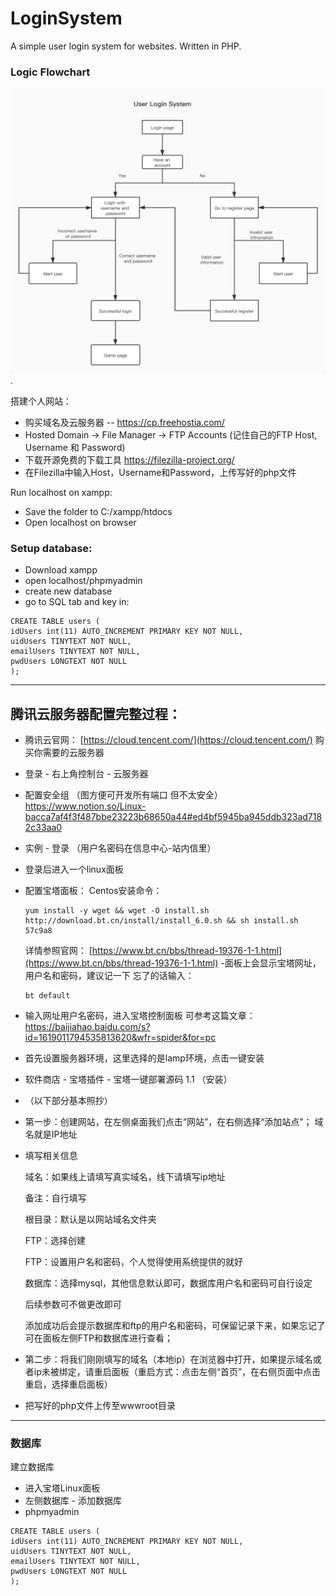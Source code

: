 # LoginSystem
A simple user login system for websites. Written in PHP. 

### Logic Flowchart
![Image](https://github.com/Jingming517/LoginSystem/blob/master/img/User_Login_Flowchart.jpg). 

搭建个人网站：
- 购买域名及云服务器
-- https://cp.freehostia.com/
- Hosted Domain -> File Manager -> FTP Accounts (记住自己的FTP Host, Username 和 Password)
- 下载开源免费的下载工具 https://filezilla-project.org/
- 在Filezilla中输入Host，Username和Password，上传写好的php文件

Run localhost on xampp:
- Save the folder to C:/xampp/htdocs
- Open localhost on browser

### Setup database:
- Download xampp
- open localhost/phpmyadmin
- create new database  
- go to SQL tab and key in:
```
CREATE TABLE users (
idUsers int(11) AUTO_INCREMENT PRIMARY KEY NOT NULL,
uidUsers TINYTEXT NOT NULL,
emailUsers TINYTEXT NOT NULL,
pwdUsers LONGTEXT NOT NULL
);
```


--------------------------------------------------------------------------------  
## 腾讯云服务器配置完整过程：
- 腾讯云官网： [https://cloud.tencent.com/](https://cloud.tencent.com/) 购买你需要的云服务器
- 登录 - 右上角控制台 - 云服务器
- 配置安全组 （图方便可开发所有端口 但不太安全）
  https://www.notion.so/Linux-bacca7af4f3f487bbe23223b68650a44#ed4bf5945ba945ddb323ad7182c33aa0
- 实例 - 登录 （用户名密码在信息中心-站内信里）
- 登录后进入一个linux面板
- 配置宝塔面板：
  Centos安装命令：
  ```
  yum install -y wget && wget -O install.sh http://download.bt.cn/install/install_6.0.sh && sh install.sh 57c9a8
  ```
  详情参照官网： [https://www.bt.cn/bbs/thread-19376-1-1.html](https://www.bt.cn/bbs/thread-19376-1-1.html)
-面板上会显示宝塔网址，用户名和密码，建议记一下
忘了的话输入：
  ```
  bt default
  ```
- 输入网址用户名密码，进入宝塔控制面板
  可参考这篇文章： https://baijiahao.baidu.com/s?id=1619011794535813620&wfr=spider&for=pc
- 首先设置服务器环境，这里选择的是lamp环境，点击一键安装
- 软件商店 - 宝塔插件 - 宝塔一键部署源码 1.1 （安装）
- （以下部分基本照抄）
- 第一步：创建网站，在左侧桌面我们点击“网站”，在右侧选择“添加站点”；
  域名就是IP地址
- 填写相关信息

  域名：如果线上请填写真实域名，线下请填写ip地址

  备注：自行填写

  根目录：默认是以网站域名文件夹

  FTP：选择创建

  FTP：设置用户名和密码，个人觉得使用系统提供的就好

  数据库：选择mysql，其他信息默认即可，数据库用户名和密码可自行设定

  后续参数可不做更改即可

  添加成功后会提示数据库和ftp的用户名和密码，可保留记录下来，如果忘记了可在面板左侧FTP和数据库进行查看；
- 第二步：将我们刚刚填写的域名（本地ip）在浏览器中打开，如果提示域名或者ip未被绑定，请重启面板（重启方式：点击左侧“首页”，在右侧页面中点击重启，选择重启面板）
- 把写好的php文件上传至wwwroot目录
-----------------------------------------------------------------------------------
### 数据库
建立数据库
- 进入宝塔Linux面板
- 左侧数据库 - 添加数据库
- phpmyadmin

```
CREATE TABLE users (
idUsers int(11) AUTO_INCREMENT PRIMARY KEY NOT NULL,
uidUsers TINYTEXT NOT NULL,
emailUsers TINYTEXT NOT NULL,
pwdUsers LONGTEXT NOT NULL
);
```
